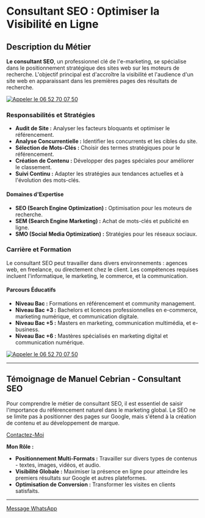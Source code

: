 # Consultant SEO : Optimiser la Visibilité en Ligne

## Description du Métier

**Le consultant SEO**, un professionnel clé de l'e-marketing, se spécialise dans le positionnement stratégique des sites web sur les moteurs de recherche. L'objectif principal est d'accroître la visibilité et l'audience d'un site web en apparaissant dans les premières pages des résultats de recherche.

[![Appeler le 06 52 70 07 50](https://img.shields.io/badge/-Appeler%20le%2006%2052%2070%2007%2050-blue?style=for-the-badge)](tel:+33652700750)

### Responsabilités et Stratégies

- **Audit de Site :** Analyser les facteurs bloquants et optimiser le référencement.
- **Analyse Concurrentielle :** Identifier les concurrents et les cibles du site.
- **Sélection de Mots-Clés :** Choisir des termes stratégiques pour le référencement.
- **Création de Contenu :** Développer des pages spéciales pour améliorer le classement.
- **Suivi Continu :** Adapter les stratégies aux tendances actuelles et à l'évolution des mots-clés.

#### Domaines d'Expertise

- **SEO (Search Engine Optimization) :** Optimisation pour les moteurs de recherche.
- **SEM (Search Engine Marketing) :** Achat de mots-clés et publicité en ligne.
- **SMO (Social Media Optimization) :** Stratégies pour les réseaux sociaux.

### Carrière et Formation

Le consultant SEO peut travailler dans divers environnements : agences web, en freelance, ou directement chez le client. Les compétences requises incluent l'informatique, le marketing, le commerce, et la communication.

#### Parcours Éducatifs

- **Niveau Bac :** Formations en référencement et community management.
- **Niveau Bac +3 :** Bachelors et licences professionnelles en e-commerce, marketing numérique, et communication digitale.
- **Niveau Bac +5 :** Masters en marketing, communication multimédia, et e-business.
- **Niveau Bac +6 :** Mastères spécialisés en marketing digital et communication numérique.

[![Appeler le 06 52 70 07 50](https://img.shields.io/badge/-Appeler%20le%2006%2052%2070%2007%2050-blue?style=for-the-badge)](tel:+33652700750)

---

## Témoignage de Manuel Cebrian - Consultant SEO

Pour comprendre le métier de consultant SEO, il est essentiel de saisir l'importance du référencement naturel dans le marketing global. Le SEO ne se limite pas à positionner des pages sur Google, mais s'étend à la création de contenu et au développement de marque.

[Contactez-Moi](https://consultant.net.fr/contact)


**Mon Rôle :**

- **Positionnement Multi-Formats :** Travailler sur divers types de contenus - textes, images, vidéos, et audio.
- **Visibilité Globale :** Maximiser la présence en ligne pour atteindre les premiers résultats sur Google et autres plateformes.
- **Optimisation de Conversion :** Transformer les visites en clients satisfaits.

---

[Message WhatsApp](https://wa.me/33652700750?text=Je%20souhaite%20contacter%20un%20Consultant%20Seo)
